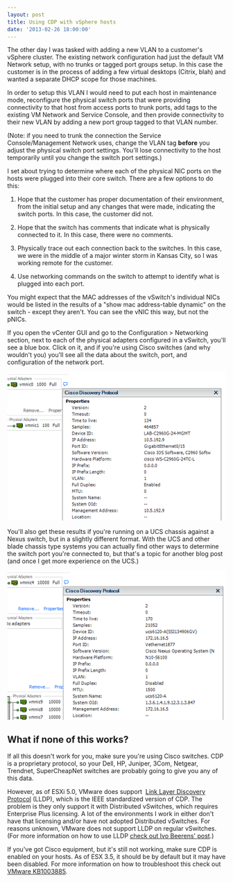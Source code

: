```yaml
---
layout: post
title: Using CDP with vSphere hosts
date: '2013-02-26 18:00:00'
---
```


The other day I was tasked with adding a new VLAN to a customer's vSphere cluster. The existing network configuration had just the default VM Network setup, with no trunks or tagged port groups setup. In this case the customer is in the process of adding a few virtual desktops (Citrix, blah) and wanted a separate DHCP scope for those machines.

In order to setup this VLAN I would need to put each host in maintenance mode, reconfigure the physical switch ports that were providing connectivity to that host from access ports to trunk ports, add tags to the existing VM Network and Service Console, and then provide connectivity to their new VLAN by adding a new port group tagged to that VLAN number.

(Note: if you need to trunk the connection the Service Console/Management Network uses, change the VLAN tag **before** you adjust the physical switch port settings. You'll lose connectivity to the host temporarily until you change the switch port settings.)<!-- more -->

I set about trying to determine where each of the physical NIC ports on the hosts were plugged into their core switch. There are a few options to do this:

1. Hope that the customer has proper documentation of their environment, from the initial setup and any changes that were made, indicating the switch ports. In this case, the customer did not.

2. Hope that the switch has comments that indicate what is physically connected to it. In this case, there were no comments.

3. Physically trace out each connection back to the switches. In this case, we were in the middle of a major winter storm in Kansas City, so I was working remote for the customer.

4. Use networking commands on the switch to attempt to identify what is plugged into each port.

You might expect that the MAC addresses of the vSwitch's individual NICs would be listed in the results of a "show mac address-table dynamic" on the switch - except they aren't. You can see the vNIC this way, but not the pNICs.

If you open the vCenter GUI and go to the Configuration > Networking section, next to each of the physical adapters configured in a vSwitch, you'll see a blue box. Click on it, and if you're using Cisco switches (and why wouldn't you) you'll see all the data about the switch, port, and configuration of the network port.

![](/content/images/2014/12/cdp.png)

You'll also get these results if you're running on a UCS chassis against a Nexus switch, but in a slightly different format. With the UCS and other blade chassis type systems you can actually find other ways to determine the switch port you're connected to, but that's a topic for another blog post (and once I get more experience on the UCS.)

![](/content/images/2014/12/cdp2.png)


## What if none of this works?


If all this doesn't work for you, make sure you're using Cisco switches. CDP is a proprietary protocol, so your Dell, HP, Juniper, 3Com, Netgear, Trendnet, SuperCheapNet switches are probably going to give you any of this data.

However, as of ESXi 5.0, VMware does support  [Link Layer Discovery Protocol](http://en.wikipedia.org/wiki/Link_Layer_Discovery_Protocol) (LLDP), which is the IEEE standardized version of CDP. The problem is they only support it with Distributed vSwitches, which requires Enterprise Plus licensing. A lot of the environments I work in either don't have that licensing and/or have not adopted Distributed vSwitches. For reasons unknown, VMware does not support LLDP on regular vSwitches. (For more information on how to use LLDP [check out Ivo Beerens' post](http://www.ivobeerens.nl/2012/05/16/configure-the-link-layer-discovery-protocol-lldp-in-vsphere-5/).)

If you've got Cisco equipment, but it's still not working, make sure CDP is enabled on your hosts. As of ESX 3.5, it should be by default but it may have been disabled. For more information on how to troubleshoot this check out [VMware KB1003885](http://kb.vmware.com/selfservice/microsites/search.do?language=en_US&cmd=displayKC&externalId=1003885).
